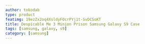 ```yaml
---
author: tokodab
type: product
featimg: 19ezZx2oq4XsldyFOcrPYj1t-SvDCSoKT
title: Despicable Me 3 Minion Prison Samsung Galaxy S9 Case
tags: [samsung, galaxy, s9]
category: [samsung]
---
```

